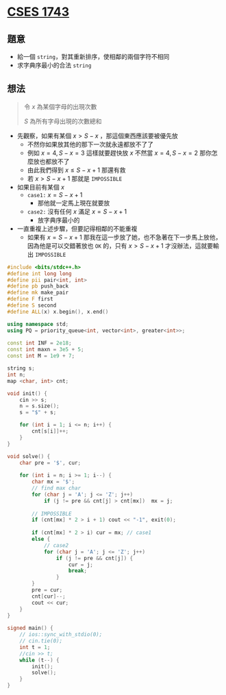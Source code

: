 # [CSES 1743](https://cses.fi/problemset/task/1743/)

## 題意

- 給一個 $\texttt{string}$，對其重新排序，使相鄰的兩個字符不相同
- 求字典序最小的合法 $\texttt{string}$ 

## 想法

> 令 $x$ 為某個字母的出現次數
>
> $S$ 為所有字母出現的次數總和

- 先觀察，如果有某個 $x > S-x$ ，那這個東西應該要被優先放
  - 不然你如果放其他的那下一次就永遠都放不了了
  - 例如 $x=4,S-x=3$ 這樣就要趕快放 $x$ 不然當 $x=4,S-x=2$ 那你怎麼放也都放不了
  - 由此我們得到 $x\le S-x+1$ 那還有救
  - 若 $x\gt S-x+1$ 那就是 $\texttt{IMPOSSIBLE}$
- 如果目前有某個 $x$ 
  - $\texttt{case1:}$ $x = S-x+1$
    - 那他就一定馬上現在就要放
  - $\texttt{case2:}$ 沒有任何 $x$ 滿足 $x = S-x+1$
    - 放字典序最小的
- 一直重複上述步驟，但要記得相鄰的不能重複
  - 如果有 $x = S-x+1$ 那我在這一步放了她，也不急著在下一步馬上放他，因為他是可以交錯著放也 $\texttt{OK}$ 的，只有 $x \gt S-x+1$ 才沒辦法，這就要輸出 $\texttt{IMPOSSIBLE}$

```cpp
#include <bits/stdc++.h>
#define int long long
#define pii pair<int, int>
#define pb push_back
#define mk make_pair
#define F first
#define S second
#define ALL(x) x.begin(), x.end()

using namespace std;
using PQ = priority_queue<int, vector<int>, greater<int>>;
 
const int INF = 2e18;
const int maxn = 3e5 + 5;
const int M = 1e9 + 7;

string s;
int n;
map <char, int> cnt;

void init() {
    cin >> s;
    n = s.size();
    s = "$" + s;

    for (int i = 1; i <= n; i++) {
        cnt[s[i]]++;
    }
}

void solve() {
    char pre = '$', cur;
    
    for (int i = n; i >= 1; i--) {
        char mx = '$';
        // find max char
        for (char j = 'A'; j <= 'Z'; j++) 
            if (j != pre && cnt[j] > cnt[mx])  mx = j;
        
        // IMPOSSIBLE
        if (cnt[mx] * 2 > i + 1) cout << "-1", exit(0);
        
        if (cnt[mx] * 2 > i) cur = mx; // case1
        else {
            // case2
            for (char j = 'A'; j <= 'Z'; j++)
                if (j != pre && cnt[j]) {
                    cur = j;
                    break;
                }
        }
        pre = cur;
        cnt[cur]--;
        cout << cur;
    }
} 
 
signed main() {
    // ios::sync_with_stdio(0);
    // cin.tie(0);
    int t = 1;
    //cin >> t;
    while (t--) {
        init();
        solve();
    }
} 
```

